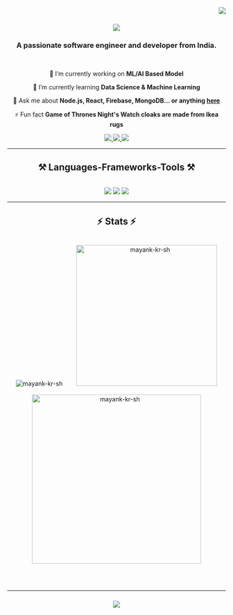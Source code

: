 
<img align="right" src="https://komarev.com/ghpvc/?username=mayank-kr-sh&label=Visitors&color=0e75b6&style=flat" />

<h1 align="center">
    <img src="https://readme-typing-svg.demolab.com?font=Righteous&size=35&duration=4000&pause=1000&center=true&vCenter=true&random=false&width=500&height=70&lines=Hi+There!+%F0%9F%91%8B;I'm+Mayank+Kumar+Shah" />
</h1>

<h3 align="center">A passionate software engineer and developer from India.</h3>

<br/>

<div align="center">
 
 🔭 I’m currently working on **ML/AI Based Model**
 
 🌱 I’m currently learning **Data Science & Machine Learning**

 💬 Ask me about **Node.js, React, Firebase, MongoDB... or anything [here](https://github.com/Mayank-kr-sh/Mayank-kr-sh/issues)**

 ⚡ Fun fact **Game of Thrones Night's Watch cloaks are made from Ikea rugs**
 
 </div>
 
<div align="center"> 
  <a href="mailto:mayank.k.iiit@gmail.com">
    <img src="https://img.shields.io/badge/Gmail-333333?style=for-the-badge&logo=gmail&logoColor=red" />
  </a>
  <a href="https://www.linkedin.com/in/mayank-kr-shah/" target="_blank">
    <img src="https://img.shields.io/badge/LinkedIn-0077B5?style=for-the-badge&logo=linkedin&logoColor=white" target="_blank" />
  </a>
  <a href="https://mayank-kr-sh.github.io/react-portfolio/" target="_blank">
     <img src="https://img.shields.io/badge/Portfolio-FF5722?style=for-the-badge&logo=todoist&logoColor=white" target="_blank" /> <!-- sqlite, safari, google-chrome are other good icon options -->
  </a>
</div>

 <hr/>
 
<h2 align="center">⚒️ Languages-Frameworks-Tools ⚒️</h2>
<br/>
<div align="center">
    <img src="https://skillicons.dev/icons?i=c,cpp,py,kotlin,flutter,dart,nodejs,figma,html,css,javascript,vscode" />
    <img src="https://skillicons.dev/icons?i=react,mongodb,express,nextjs,nodejs,vue,vite,docker,matlab,linux,github,gitlab,git" />
    <img src="https://skillicons.dev/icons?i=bootstrap,typescript,firebase,mysql,flask,tensorflow,tailwind,sqlite,pytorch,postman,octave,angular,androidstudio,tailwind" /><br>
</div>

<hr/>

<h2 align="center">⚡ Stats ⚡</h2>
<br/>
<div align=center>
  <img src="https://github-readme-stats.vercel.app/api?username=mayank-kr-sh&count_private=true&show_icons=true&theme=react&rank_icon=github&border_radius=10" alt="mayank-kr-sh" />&nbsp;&nbsp;&nbsp;&nbsp;&nbsp;&nbsp;&nbsp;
  <img width=325 src="https://github-readme-stats.vercel.app/api/top-langs/?username=mayank-kr-sh&hide=HTML&langs_count=8&layout=compact&theme=react&border_radius=10&size_weight=0.8&count_weight=0.5&exclude_repo=github-readme-stats" alt="mayank-kr-sh" />
  <br/> <br/> 
  <img width=390 align="center" src="https://github-readme-streak-stats.herokuapp.com/?user=mayank-kr-sh"  alt="mayank-kr-sh" />
</div>

<br/><br/>
<hr/>

<h3 align="center">
    <img src="https://readme-typing-svg.herokuapp.com/?font=Righteous&size=25&center=true&vCenter=true&width=500&height=70&duration=4000&lines=Thanks+for+visiting!+✌️;+Shoot+me+a+message+on+Linkedin!;I'm+always+down+to+collab+:)">
</h3>

<br/>

